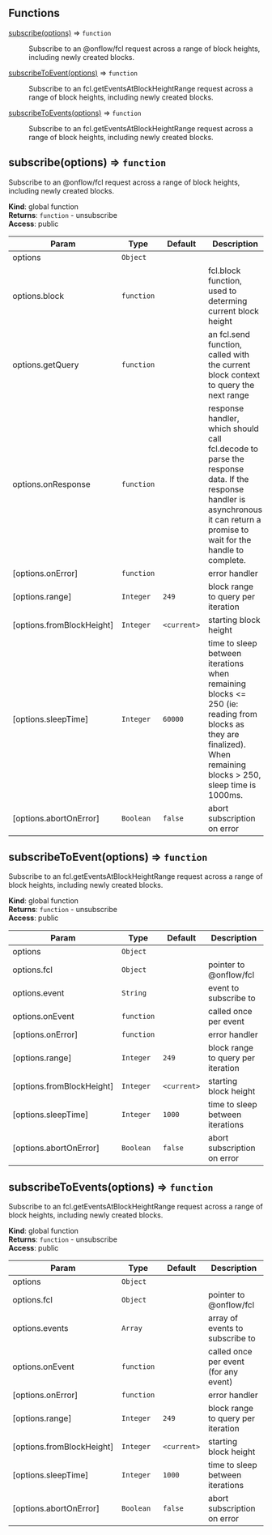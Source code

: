 ## Functions

<dl>
<dt><a href="#subscribe">subscribe(options)</a> ⇒ <code>function</code></dt>
<dd><p>Subscribe to an @onflow/fcl request across a range of block heights, including newly created blocks.</p>
</dd>
<dt><a href="#subscribeToEvent">subscribeToEvent(options)</a> ⇒ <code>function</code></dt>
<dd><p>Subscribe to an fcl.getEventsAtBlockHeightRange request across a range of
block heights, including newly created blocks.</p>
</dd>
<dt><a href="#subscribeToEvents">subscribeToEvents(options)</a> ⇒ <code>function</code></dt>
<dd><p>Subscribe to an fcl.getEventsAtBlockHeightRange request across a range of
block heights, including newly created blocks.</p>
</dd>
</dl>

<a name="subscribe"></a>

## subscribe(options) ⇒ <code>function</code>
Subscribe to an @onflow/fcl request across a range of block heights, including newly created blocks.

**Kind**: global function  
**Returns**: <code>function</code> - unsubscribe  
**Access**: public  

| Param | Type | Default | Description |
| --- | --- | --- | --- |
| options | <code>Object</code> |  |  |
| options.block | <code>function</code> |  | fcl.block function, used to determing current block height |
| options.getQuery | <code>function</code> |  | an fcl.send function, called with the current block context to query the next range |
| options.onResponse | <code>function</code> |  | response handler, which should call fcl.decode to parse the response data.  If the response handler is asynchronous it can return a promise to wait for the handle to complete. |
| [options.onError] | <code>function</code> |  | error handler |
| [options.range] | <code>Integer</code> | <code>249</code> | block range to query per iteration |
| [options.fromBlockHeight] | <code>Integer</code> | <code>&lt;current&gt;</code> | starting block height |
| [options.sleepTime] | <code>Integer</code> | <code>60000</code> | time to sleep between iterations when remaining blocks <= 250 (ie: reading from blocks as they are finalized).  When remaining blocks > 250, sleep time is 1000ms. |
| [options.abortOnError] | <code>Boolean</code> | <code>false</code> | abort subscription on error |

<a name="subscribeToEvent"></a>

## subscribeToEvent(options) ⇒ <code>function</code>
Subscribe to an fcl.getEventsAtBlockHeightRange request across a range of
block heights, including newly created blocks.

**Kind**: global function  
**Returns**: <code>function</code> - unsubscribe  
**Access**: public  

| Param | Type | Default | Description |
| --- | --- | --- | --- |
| options | <code>Object</code> |  |  |
| options.fcl | <code>Object</code> |  | pointer to @onflow/fcl |
| options.event | <code>String</code> |  | event to subscribe to |
| options.onEvent | <code>function</code> |  | called once per event |
| [options.onError] | <code>function</code> |  | error handler |
| [options.range] | <code>Integer</code> | <code>249</code> | block range to query per iteration |
| [options.fromBlockHeight] | <code>Integer</code> | <code>&lt;current&gt;</code> | starting block height |
| [options.sleepTime] | <code>Integer</code> | <code>1000</code> | time to sleep between iterations |
| [options.abortOnError] | <code>Boolean</code> | <code>false</code> | abort subscription on error |

<a name="subscribeToEvents"></a>

## subscribeToEvents(options) ⇒ <code>function</code>
Subscribe to an fcl.getEventsAtBlockHeightRange request across a range of
block heights, including newly created blocks.

**Kind**: global function  
**Returns**: <code>function</code> - unsubscribe  
**Access**: public  

| Param | Type | Default | Description |
| --- | --- | --- | --- |
| options | <code>Object</code> |  |  |
| options.fcl | <code>Object</code> |  | pointer to @onflow/fcl |
| options.events | <code>Array</code> |  | array of events to subscribe to |
| options.onEvent | <code>function</code> |  | called once per event (for any event) |
| [options.onError] | <code>function</code> |  | error handler |
| [options.range] | <code>Integer</code> | <code>249</code> | block range to query per iteration |
| [options.fromBlockHeight] | <code>Integer</code> | <code>&lt;current&gt;</code> | starting block height |
| [options.sleepTime] | <code>Integer</code> | <code>1000</code> | time to sleep between iterations |
| [options.abortOnError] | <code>Boolean</code> | <code>false</code> | abort subscription on error |

